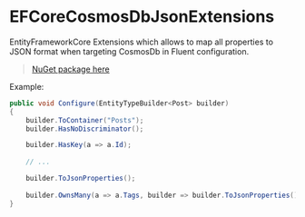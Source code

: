﻿# EFCoreCosmosDbJsonExtensions
EntityFrameworkCore Extensions which allows to map all properties to JSON format when targeting CosmosDb in Fluent configuration.

> [NuGet package here](https://www.nuget.org/packages/EntityFrameworkCore.CosmosDbJsonExtensions)

Example:
```C#
public void Configure(EntityTypeBuilder<Post> builder)
{
    builder.ToContainer("Posts");
    builder.HasNoDiscriminator();

    builder.HasKey(a => a.Id);
    
    // ...

    builder.ToJsonProperties();
    
    builder.OwnsMany(a => a.Tags, builder => builder.ToJsonProperties());
}
```
